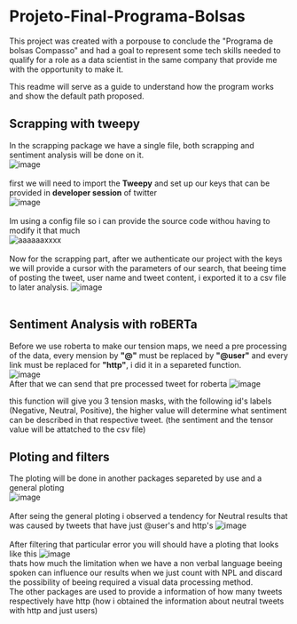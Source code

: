 # Projeto-Final-Programa-Bolsas
This project was created with a porpouse to conclude the "Programa de bolsas Compasso" and had a goal to represent some tech skills needed to qualify for a role as a data scientist in the same company that provide me with the opportunity to make it.

This readme will serve as a guide to understand how the program works and show the default path proposed.

## Scrapping with tweepy

In the scrapping package we have a single file, both scrapping and sentiment analysis will be done on it. 
<br />
![image](https://user-images.githubusercontent.com/72091031/184949649-2de1f238-b628-4601-b809-14a2e22096a7.png)
<br />
<br />
first we will need to import the **Tweepy** and set up our keys that can be provided in **developer session** of twitter
<br />
![image](https://user-images.githubusercontent.com/72091031/184950875-48ddd3d1-4154-4154-a947-0d1e9f8cd3ef.png)
<br />
<br />
Im using a config file so i can provide the source code withou having to modify it that much
<br />
![aaaaaaxxxx](https://user-images.githubusercontent.com/72091031/184951842-7316fcde-5d71-485a-b41a-db274c73f91d.png)
<br />
<br />
Now for the scrapping part, after we authenticate our project with the keys we will provide a cursor with the parameters of our search, that beeing time of posting the tweet, user name and tweet content, i exported it to a csv file to later analysis.
![image](https://user-images.githubusercontent.com/72091031/184952283-8c1008c9-cefc-466a-8d1b-861538ff1c62.png)
<br />
<br />
## Sentiment Analysis with **roBERTa**

Before we use roberta to make our tension maps, we need a pre processing of the data, every mension by **"@"** must be replaced by **"@user"** and every link must be replaced for **"http"**, i did it in a separeted function.
<br />
![image](https://user-images.githubusercontent.com/72091031/184956395-6a296e03-536a-4194-8a01-6cf50576dbec.png)
<br />
After that we can send that pre processed tweet for roberta
![image](https://user-images.githubusercontent.com/72091031/184957563-dd09eb73-a7ca-43bf-8273-02a5d17393c9.png)

this function will give you 3 tension masks, with the following id's labels (Negative, Neutral, Positive), the higher value will determine what sentiment can be described in that respective tweet. (the sentiment and the tensor value will be attatched to the csv file)

## Ploting and filters

The ploting will be done in another packages separeted by use and a general ploting
<br />
![image](https://user-images.githubusercontent.com/72091031/184959560-8deb06de-c777-486f-b826-20f638f9d86a.png)
<br />
<br />
After seing the general ploting i observed a tendency for Neutral results that was caused by tweets that have just @user's and http's 
![image](https://user-images.githubusercontent.com/72091031/184960916-be3b10ab-aa4a-4149-9d75-3af00dc5cdc1.png)
<br />
<br />
After filtering that particular error you will should have a ploting that looks like this
![image](https://user-images.githubusercontent.com/72091031/184961204-43714cd1-7b0c-456d-b0c0-f95162157cac.png)
<br />
thats how much the limitation when we have a non verbal language beeing spoken can influence our results when we just count with NPL and discard the possibility of beeing required a visual data processing method.
<br />
The other packages are used to provide a information of how many tweets respectively have http (how i obtained the information about neutral tweets with http and just users)




